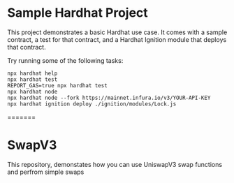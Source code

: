 # Sample Hardhat Project

This project demonstrates a basic Hardhat use case. It comes with a sample contract, a test for that contract, and a Hardhat Ignition module that deploys that contract.

Try running some of the following tasks:

```shell
npx hardhat help
npx hardhat test
REPORT_GAS=true npx hardhat test
npx hardhat node
npx hardhat node --fork https://mainnet.infura.io/v3/YOUR-API-KEY
npx hardhat ignition deploy ./ignition/modules/Lock.js
```
=======
# SwapV3
This repository, demonstates how you can use UniswapV3 swap functions and perfrom simple swaps
